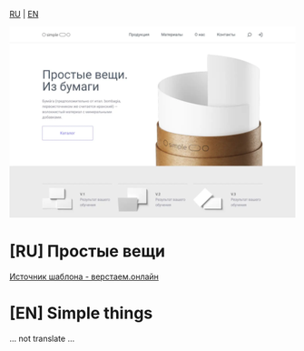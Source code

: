 [RU](#ru-простой-шаблон) | [EN](#en-simple-template)

![Изображение исходного шаблона](/images/default-template.webp)

# [RU] Простые вещи
[Источник шаблона - верстаем.онлайн](https://verstaem.online/projects/simple/)


# [EN] Simple things
... not translate ...